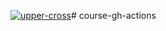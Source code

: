 [![upper-cross](https://github.com/g0t4/course-gh-actions/actions/workflows/upper-cross.yml/badge.svg)](https://github.com/g0t4/course-gh-actions/actions/workflows/upper-cross.yml)# course-gh-actions
